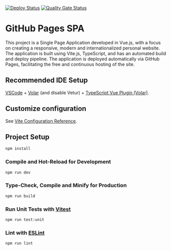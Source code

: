 [![Deploy Status](https://github.com/sirioneto/sirioneto.github.io/actions/workflows/deploy.yml/badge.svg)](https://github.com/sirioneto/sirioneto.github.io/actions/workflows/deploy.yml)
[![Quality Gate Status](https://sonarcloud.io/api/project_badges/measure?project=sirioneto_sirioneto.github.io&metric=alert_status)](https://sonarcloud.io/summary/new_code?id=sirioneto_sirioneto.github.io)


# GitHub Pages SPA
This project is a Single Page Application developed in Vue.js, with a focus on creating a responsive, modern and internationalized personal website. The application is built using Vite.js, TypeScript, and has an automated build and deploy pipeline. The application is deployed automatically via GitHub Pages, facilitating the free and continuous hosting of the site.

## Recommended IDE Setup

[VSCode](https://code.visualstudio.com/) + [Volar](https://marketplace.visualstudio.com/items?itemName=Vue.volar) (and disable Vetur) + [TypeScript Vue Plugin (Volar)](https://marketplace.visualstudio.com/items?itemName=Vue.vscode-typescript-vue-plugin).

## Customize configuration

See [Vite Configuration Reference](https://vitejs.dev/config/).

## Project Setup

```sh
npm install
```

### Compile and Hot-Reload for Development

```sh
npm run dev
```

### Type-Check, Compile and Minify for Production

```sh
npm run build
```

### Run Unit Tests with [Vitest](https://vitest.dev/)

```sh
npm run test:unit
```

### Lint with [ESLint](https://eslint.org/)

```sh
npm run lint
```
